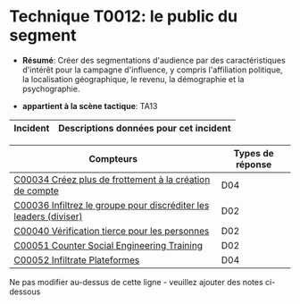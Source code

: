 # Technique T0012: le public du segment

* **Résumé**: Créer des segmentations d'audience par des caractéristiques d'intérêt pour la campagne d'influence, y compris l'affiliation politique, la localisation géographique, le revenu, la démographie et la psychographie.

* **appartient à la scène tactique**: TA13


|Incident |Descriptions données pour cet incident |
|-------- |-------------------- |



|Compteurs |Types de réponse |
|-------- |-------------- |
|[C00034 Créez plus de frottement à la création de compte](../generated_pages/counters/C00034.md) |D04 |
|[C00036 Infiltrez le groupe pour discréditer les leaders (diviser)](../generated_pages/counters/C00036.md) |D02 |
|[C00040 Vérification tierce pour les personnes](../generated_pages/counters/C00040.md) |D02 |
|[C00051 Counter Social Engineering Training](../generated_pages/counters/C00051.md) |D02 |
|[C00052 Infiltrate Plateformes](../generated_pages/counters/C00052.md) |D04 |


Ne pas modifier au-dessus de cette ligne - veuillez ajouter des notes ci-dessous